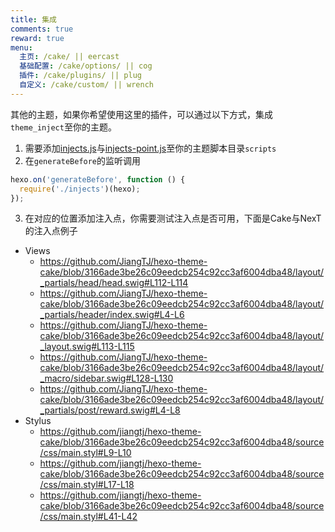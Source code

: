 ```yaml
---
title: 集成
comments: true
reward: true
menu:
  主页: /cake/ || eercast
  基础配置: /cake/options/ || cog
  插件: /cake/plugins/ || plug
  自定义: /cake/custom/ || wrench
---
```


其他的主题，如果你希望使用这里的插件，可以通过以下方式，集成`theme_inject`至你的主题。

1. 需要添加[injects.js](https://github.com/JiangTJ/hexo-theme-cake/blob/master/scripts/injects.js)与[injects-point.js](https://github.com/JiangTJ/hexo-theme-cake/blob/master/scripts/injects-point.js)至你的主题脚本目录`scripts`
2. 在`generateBefore`的监听调用
  ```js
  hexo.on('generateBefore', function () {
    require('./injects')(hexo);
  });
  ```
3. 在对应的位置添加注入点，你需要测试注入点是否可用，下面是Cake与NexT的注入点例子
  - Views
    - https://github.com/JiangTJ/hexo-theme-cake/blob/3166ade3be26c09eedcb254c92cc3af6004dba48/layout/_partials/head/head.swig#L112-L114
    - https://github.com/JiangTJ/hexo-theme-cake/blob/3166ade3be26c09eedcb254c92cc3af6004dba48/layout/_partials/header/index.swig#L4-L6
    - https://github.com/JiangTJ/hexo-theme-cake/blob/3166ade3be26c09eedcb254c92cc3af6004dba48/layout/_layout.swig#L113-L115
    - https://github.com/JiangTJ/hexo-theme-cake/blob/3166ade3be26c09eedcb254c92cc3af6004dba48/layout/_macro/sidebar.swig#L128-L130
    - https://github.com/JiangTJ/hexo-theme-cake/blob/3166ade3be26c09eedcb254c92cc3af6004dba48/layout/_partials/post/reward.swig#L4-L8
  - Stylus
    - https://github.com/jiangtj/hexo-theme-cake/blob/3166ade3be26c09eedcb254c92cc3af6004dba48/source/css/main.styl#L9-L10
    - https://github.com/jiangtj/hexo-theme-cake/blob/3166ade3be26c09eedcb254c92cc3af6004dba48/source/css/main.styl#L17-L18
    - https://github.com/jiangtj/hexo-theme-cake/blob/3166ade3be26c09eedcb254c92cc3af6004dba48/source/css/main.styl#L41-L42
